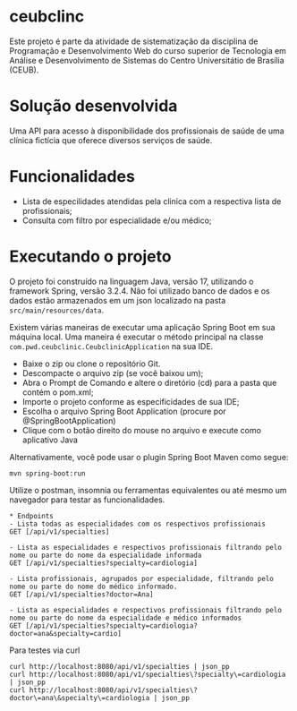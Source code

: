 # ceubclinc

Este projeto é parte da atividade de sistematização da disciplina de Programação e Desenvolvimento Web do curso superior de Tecnologia em Análise e Desenvolvimento de Sistemas do Centro Universitátio de Brasília (CEUB).

# Solução desenvolvida
Uma API para acesso à disponibilidade dos profissionais de saúde de uma clínica fictícia que oferece diversos serviços de saúde. 


# Funcionalidades
- Lista de especilidades atendidas pela clinica com a respectiva lista de profissionais;
- Consulta com filtro por especialidade e/ou médico;

# Executando o projeto
O projeto foi construído na linguagem Java, versão 17, utilizando o framework Spring, versão 3.2.4. Não foi utilizado banco de dados e os dados estão armazenados em um json localizado na pasta `src/main/resources/data`.


Existem várias maneiras de executar uma aplicação Spring Boot em sua máquina local. Uma maneira é executar o método principal na classe `com.pwd.ceubclinic.CeubclinicApplication` na sua IDE.

- Baixe o zip ou clone o repositório Git.
- Descompacte o arquivo zip (se você baixou um);
- Abra o Prompt de Comando e altere o diretório (cd) para a pasta que contém o pom.xml;
- Importe o projeto conforme as especificidades de sua IDE;
- Escolha o arquivo Spring Boot Application (procure por @SpringBootApplication)
- Clique com o botão direito do mouse no arquivo e execute como aplicativo Java

Alternativamente, você pode usar o plugin Spring Boot Maven como segue:

`mvn spring-boot:run`

Utilize o postman, insomnia ou ferramentas equivalentes ou até mesmo um navegador para testar as funcionalidades.


```
* Endpoints
- Lista todas as especialidades com os respectivos profissionais
GET [/api/v1/specialties]

- Lista as especialidades e respectivos profissionais filtrando pelo nome ou parte do nome da especialidade informada
GET [/api/v1/specialties?specialty=cardiologia]

- Lista profissionais, agrupados por especialidade, filtrando pelo nome ou parte do nome do médico informado. 
GET [/api/v1/specialties?doctor=Ana]

- Lista as especialidades e respectivos profissionais filtrando pelo nome ou parte do nome da especialidade e médico informados
GET [/api/v1/specialties?specialty=cardiologia?doctor=ana&specialty=cardio]

```

Para testes via curl

```
curl http://localhost:8080/api/v1/specialties | json_pp
curl http://localhost:8080/api/v1/specialties\?specialty\=cardiologia | json_pp
curl http://localhost:8080/api/v1/specialties\?doctor\=ana\&specialty\=cardiologia | json_pp

```